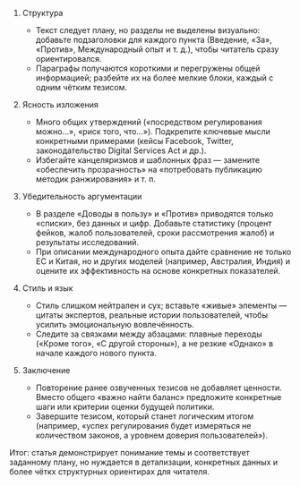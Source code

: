 1. Структура  
   - Текст следует плану, но разделы не выделены визуально: добавьте подзаголовки для каждого пункта (Введение, «За», «Против», Международный опыт и т. д.), чтобы читатель сразу ориентировался.  
   - Параграфы получаются короткими и перегружены общей информацией; разбейте их на более мелкие блоки, каждый с одним чётким тезисом.

2. Ясность изложения  
   - Много общих утверждений («посредством регулирования можно…», «риск того, что…»). Подкрепите ключевые мысли конкретными примерами (кейсы Facebook, Twitter, законодательство Digital Services Act и др.).  
   - Избегайте канцеляризмов и шаблонных фраз — замените «обеспечить прозрачность» на «потребовать публикацию методик ранжирования» и т. п.

3. Убедительность аргументации  
   - В разделе «Доводы в пользу» и «Против» приводятся только «списки», без данных и цифр. Добавьте статистику (процент фейков, жалоб пользователей, сроки рассмотрения жалоб) и результаты исследований.  
   - При описании международного опыта дайте сравнение не только ЕС и Китая, но и других моделей (например, Австралия, Индия) и оцените их эффективность на основе конкретных показателей.

4. Стиль и язык  
   - Стиль слишком нейтрален и сух; вставьте «живые» элементы — цитаты экспертов, реальные истории пользователей, чтобы усилить эмоциональную вовлечённость.  
   - Следите за связками между абзацами: плавные переходы («Кроме того», «С другой стороны»), а не резкие «Однако» в начале каждого нового пункта.

5. Заключение  
   - Повторение ранее озвученных тезисов не добавляет ценности. Вместо общего «важно найти баланс» предложите конкретные шаги или критерии оценки будущей политики.  
   - Завершите тезисом, который станет логическим итогом (например, «успех регулирования будет измеряться не количеством законов, а уровнем доверия пользователей»).

Итог: статья демонстрирует понимание темы и соответствует заданному плану, но нуждается в детализации, конкретных данных и более чёткх структурных ориентирах для читателя.